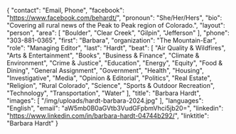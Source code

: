 {
  "contact": "Email, Phone",
  "facebook": "https://www.facebook.com/behardt/",
  "pronoun": "She/Her/Hers",
  "bio": "Covering all rural news of the Peak to Peak region of Colorado.",
  "layout": "person",
  "area": [
    "Boulder",
    "Clear Creek",
    "Gilpin",
    "Jefferson"
  ],
  "phone": "303-881-0365",
  "first": "Barbara",
  "organization": "The Mountain-Ear",
  "role": "Managing Editor",
  "last": "Hardt",
  "beat": [
    "Air Quality & Wildfires",
    "Arts & Entertainment",
    "Books",
    "Business & Finance",
    "Climate & Environment",
    "Crime & Justice",
    "Education",
    "Energy",
    "Equity",
    "Food & Dining",
    "General Assignment",
    "Government",
    "Health",
    "Housing",
    "Investigative",
    "Media",
    "Opinion & Editorial",
    "Politics",
    "Real Estate",
    "Religion",
    "Rural Colorado",
    "Science",
    "Sports & Outdoor Recreation",
    "Technology",
    "Transportation",
    "Water"
  ],
  "title": "Barbara Hardt",
  "images": [
    "/img/uploads/hardt-barbara-2024.jpg"
  ],
  "languages": "English",
  "email": "aW5mb0B0aGVtb3VudGFpbmVhci5jb20=",
  "linkedin": "https://www.linkedin.com/in/barbara-hardt-04744b292/",
  "linktitle": "Barbara Hardt"
}
